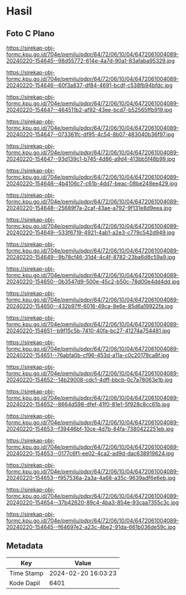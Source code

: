 # Hasil

## Foto C Plano

https://sirekap-obj-formc.kpu.go.id/704e/pemilu/pdpr/64/72/06/10/04/6472061004089-20240220-154645--98d55772-614e-4a7d-90a1-83afaba95329.jpg

https://sirekap-obj-formc.kpu.go.id/704e/pemilu/pdpr/64/72/06/10/04/6472061004089-20240220-154646--60f3a837-df84-4691-bcdf-c538fb94bfdc.jpg

https://sirekap-obj-formc.kpu.go.id/704e/pemilu/pdpr/64/72/06/10/04/6472061004089-20240220-154647--464511b2-af92-43ee-bcd7-b52565ffb919.jpg

https://sirekap-obj-formc.kpu.go.id/704e/pemilu/pdpr/64/72/06/10/04/6472061004089-20240220-154647--073361fc-df95-4c54-8b07-483040b36f97.jpg

https://sirekap-obj-formc.kpu.go.id/704e/pemilu/pdpr/64/72/06/10/04/6472061004089-20240220-154647--93d139c1-b745-4d86-a9d4-413bb5f48b99.jpg

https://sirekap-obj-formc.kpu.go.id/704e/pemilu/pdpr/64/72/06/10/04/6472061004089-20240220-154648--4b4106c7-c61b-4dd7-beac-08be248ee429.jpg

https://sirekap-obj-formc.kpu.go.id/704e/pemilu/pdpr/64/72/06/10/04/6472061004089-20240220-154648--25689f7a-2caf-43ae-a792-9f131e8d9eea.jpg

https://sirekap-obj-formc.kpu.go.id/704e/pemilu/pdpr/64/72/06/10/04/6472061004089-20240220-154649--533f6719-4921-4ab1-a2e3-c779c542d949.jpg

https://sirekap-obj-formc.kpu.go.id/704e/pemilu/pdpr/64/72/06/10/04/6472061004089-20240220-154649--9b78cf46-31d4-4c4f-8782-23ba6d8c59a9.jpg

https://sirekap-obj-formc.kpu.go.id/704e/pemilu/pdpr/64/72/06/10/04/6472061004089-20240220-154650--0b3547d9-500e-45c2-b50c-78d00e4dd4dd.jpg

https://sirekap-obj-formc.kpu.go.id/704e/pemilu/pdpr/64/72/06/10/04/6472061004089-20240220-154650--432b97ff-6016-49ca-8e6e-85d6a19922fa.jpg

https://sirekap-obj-formc.kpu.go.id/704e/pemilu/pdpr/64/72/06/10/04/6472061004089-20240220-154651--b9f15c5b-7410-40fa-bc27-41274a754481.jpg

https://sirekap-obj-formc.kpu.go.id/704e/pemilu/pdpr/64/72/06/10/04/6472061004089-20240220-154651--76abfa0b-cf96-453d-a11a-c0c20179ca8f.jpg

https://sirekap-obj-formc.kpu.go.id/704e/pemilu/pdpr/64/72/06/10/04/6472061004089-20240220-154652--14b29008-cdc1-4dff-bbcb-0c7a78063e1b.jpg

https://sirekap-obj-formc.kpu.go.id/704e/pemilu/pdpr/64/72/06/10/04/6472061004089-20240220-154652--8664d598-dfef-41f0-81e1-5f928c8cc61b.jpg

https://sirekap-obj-formc.kpu.go.id/704e/pemilu/pdpr/64/72/06/10/04/6472061004089-20240220-154653--f39446bf-10ce-4d7b-84fa-7380422251eb.jpg

https://sirekap-obj-formc.kpu.go.id/704e/pemilu/pdpr/64/72/06/10/04/6472061004089-20240220-154653--0177c6f1-ee02-4ca2-ad9d-dac638919624.jpg

https://sirekap-obj-formc.kpu.go.id/704e/pemilu/pdpr/64/72/06/10/04/6472061004089-20240220-154653--f957536a-2a3a-4a68-a35c-9639adf6e6eb.jpg

https://sirekap-obj-formc.kpu.go.id/704e/pemilu/pdpr/64/72/06/10/04/6472061004089-20240220-154654--37b42620-89c4-4ba3-854e-93caa7355c3c.jpg

https://sirekap-obj-formc.kpu.go.id/704e/pemilu/pdpr/64/72/06/10/04/6472061004089-20240220-154645--f64697e2-a23c-4be2-91da-661b036de59c.jpg


## Metadata

| Key        | Value               |
| ---------- | ------------------- |
| Time Stamp | 2024-02-20 16:03:23 |
| Kode Dapil | 6401                |



